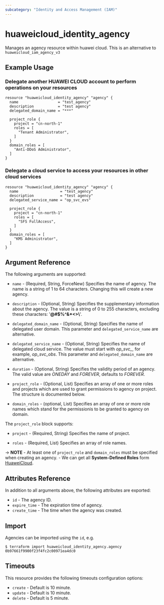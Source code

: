 ```yaml
---
subcategory: "Identity and Access Management (IAM)"
---
```


# huaweicloud_identity_agency

Manages an agency resource within huawei cloud.
This is an alternative to `huaweicloud_iam_agency_v3`

## Example Usage

### Delegate another HUAWEI CLOUD account to perform operations on your resources
```hcl
resource "huaweicloud_identity_agency" "agency" {
  name                  = "test_agency"
  description           = "test agency"
  delegated_domain_name = "***"

  project_role {
    project = "cn-north-1"
    roles = [
      "Tenant Administrator",
    ]
  }
  domain_roles = [
    "Anti-DDoS Administrator",
  ]
}
```

### Delegate a cloud service to access your resources in other cloud services
```hcl
resource "huaweicloud_identity_agency" "agency" {
  name                   = "test_agency"
  description            = "test agency"
  delegated_service_name = "op_svc_evs"

  project_role {
    project = "cn-north-1"
    roles = [
      "SFS FullAccess",
    ]
  }
  domain_roles = [
    "KMS Administrator",
  ]
}
```

## Argument Reference

The following arguments are supported:

* `name` - (Required, String, ForceNew) Specifies the name of agency. The name is a string of 1 to 64 characters.
    Changing this will create a new agency.

* `description` - (Optional, String) Specifies the supplementary information about the agency.
    The value is a string of 0 to 255 characters, excluding these characters: '__@#$%^&*<>\\__'.

* `delegated_domain_name` - (Optional, String) Specifies the name of delegated user domain.
    This parameter and `delegated_service_name` are alternative.

* `delegated_service_name` - (Optional, String) Specifies the name of delegated cloud service.
    The value must start with *op_svc_*, for example, *op_svc_obs*.
    This parameter and `delegated_domain_name` are alternative.

* `duration` - (Optional, String) Specifies the validity period of an agency.
    The valid value are *ONEDAY* and *FOREVER*, defaults to *FOREVER*.

* `project_role` - (Optional, List) Specifies an array of one or more roles and projects which are used to grant
    permissions to agency on project. The structure is documented below.

* `domain_roles` - (optional, List) Specifies an array of one or more role names which stand for the permissionis to
    be granted to agency on domain.

The `project_role` block supports:

* `project` - (Required, String) Specifies the name of project.

* `roles` - (Required, List) Specifies an array of role names.

-> **NOTE**
    - At least one of `project_role` and `domain_roles` must be specified when creating an agency.
    - We can get all **System-Defined Roles** form
[HuaweiCloud](https://support.huaweicloud.com/intl/en-us/usermanual-permissions/iam_01_0001.html).

## Attributes Reference

In addition to all arguments above, the following attributes are exported:

* `id` - The agency ID.
* `expire_time` - The expiration time of agency.
* `create_time` - The time when the agency was created.

## Import

Agencies can be imported using the `id`, e.g.

```
$ terraform import huaweicloud_identity_agency.agency 0b97661f9900f23f4fc2c00971ea4dc0
```

## Timeouts
This resource provides the following timeouts configuration options:
- `create` - Default is 10 minute.
- `update` - Default is 10 minute.
- `delete` - Default is 5 minute.
